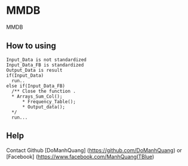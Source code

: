 # MMDB
MMDB
## How to using
    Input_Data is not standardized
    Input_Data_FB is standardized
    Output_Data is result
    if(Input_Data)
      run..
    else if(Input_Data_FB)
      /** Close the function . 
      * Arrays_Sum_Col();
          * Frequency_Table();
          * Output_data();
      */
	  run...
  ## Help 
  Contact Github [DoManhQuang] (https://github.com/DoManhQuang) or [Facebook] (https://www.facebook.com/ManhQuangITBlue)
